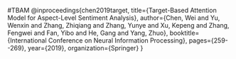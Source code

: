 #TBAM
@inproceedings{chen2019target,
  title={Target-Based Attention Model for Aspect-Level Sentiment Analysis},
  author={Chen, Wei and Yu, Wenxin and Zhang, Zhiqiang and Zhang, Yunye and Xu, Kepeng and Zhang, Fengwei and Fan, Yibo and He, Gang and Yang, Zhuo},
  booktitle={International Conference on Neural Information Processing},
  pages={259--269},
  year={2019},
  organization={Springer}
}

